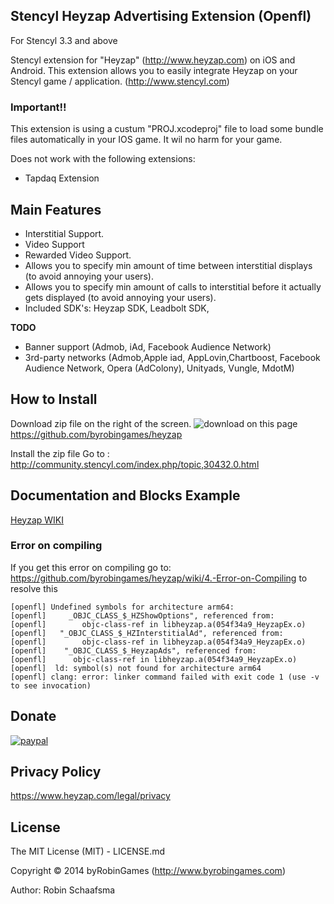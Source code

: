 ## Stencyl Heyzap Advertising Extension (Openfl)

For Stencyl 3.3 and above

Stencyl extension for "Heyzap" (http://www.heyzap.com) on iOS and Android. This extension allows you to easily integrate Heyzap on your Stencyl game / application. (http://www.stencyl.com)

### Important!!

This extension is using a custum "PROJ.xcodeproj" file to load some bundle files automatically in your IOS game. It wil no harm for your game.

Does not work with the following extensions:
- Tapdaq Extension

## Main Features

  * Interstitial Support.
  * Video Support
  * Rewarded Video Support.
  * Allows you to specify min amount of time between interstitial displays (to avoid annoying your users).
  * Allows you to specify min amount of calls to interstitial before it actually gets displayed (to avoid annoying your users).
  * Included SDK's: Heyzap SDK, Leadbolt SDK,

**TODO**
- Banner support (Admob, iAd, Facebook Audience Network)
- 3rd-party networks (Admob,Apple iad, AppLovin,Chartboost, Facebook Audience Network, Opera (AdColony), Unityads, Vungle, MdotM)

## How to Install
Download zip file on the right of the screen. ![download](http://www.byrobingames.com/stencyl/heyzap/download.png) on this page https://github.com/byrobingames/heyzap<br />

Install the zip file Go to : http://community.stencyl.com/index.php/topic,30432.0.html

## Documentation and Blocks Example
[Heyzap WIKI](https://github.com/byrobingames/heyzap/wiki)

### Error on compiling

If you get this error on compiling go to: https://github.com/byrobingames/heyzap/wiki/4.-Error-on-Compiling to resolve this<br/>

    [openfl] Undefined symbols for architecture arm64:
    [openfl]     _OBJC_CLASS_$_HZShowOptions", referenced from:
    [openfl]        objc-class-ref in libheyzap.a(054f34a9_HeyzapEx.o)
    [openfl]   "_OBJC_CLASS_$_HZInterstitialAd", referenced from:
    [openfl]        objc-class-ref in libheyzap.a(054f34a9_HeyzapEx.o)
    [openfl]    "_OBJC_CLASS_$_HeyzapAds", referenced from:
    [openfl]      objc-class-ref in libheyzap.a(054f34a9_HeyzapEx.o)
    [openfl]  ld: symbol(s) not found for architecture arm64
    [openfl] clang: error: linker command failed with exit code 1 (use -v to see invocation)

## Donate

[![paypal](https://www.paypalobjects.com/en_US/i/btn/btn_donateCC_LG.gif)](https://www.paypal.com/cgi-bin/webscr?cmd=_s-xclick&hosted_button_id=HKLGFCAGKBMFL)<br />

## Privacy Policy

https://www.heyzap.com/legal/privacy

## License

The MIT License (MIT) - LICENSE.md

Copyright © 2014 byRobinGames (http://www.byrobingames.com)

Author: Robin Schaafsma

